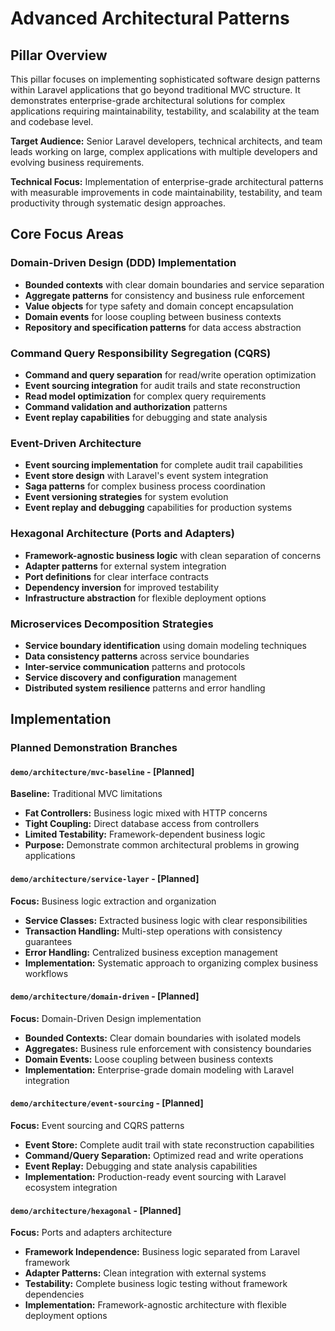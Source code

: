 # Advanced Architectural Patterns

## Pillar Overview

This pillar focuses on implementing sophisticated software design patterns within Laravel applications that go beyond
traditional MVC structure. It demonstrates enterprise-grade architectural solutions for complex applications requiring
maintainability, testability, and scalability at the team and codebase level.

**Target Audience:** Senior Laravel developers, technical architects, and team leads working on large, complex
applications with multiple developers and evolving business requirements.

**Technical Focus:** Implementation of enterprise-grade architectural patterns with measurable improvements in code
maintainability, testability, and team productivity through systematic design approaches.

## Core Focus Areas

### Domain-Driven Design (DDD) Implementation

- **Bounded contexts** with clear domain boundaries and service separation
- **Aggregate patterns** for consistency and business rule enforcement
- **Value objects** for type safety and domain concept encapsulation
- **Domain events** for loose coupling between business contexts
- **Repository and specification patterns** for data access abstraction

### Command Query Responsibility Segregation (CQRS)

- **Command and query separation** for read/write operation optimization
- **Event sourcing integration** for audit trails and state reconstruction
- **Read model optimization** for complex query requirements
- **Command validation and authorization** patterns
- **Event replay capabilities** for debugging and state analysis

### Event-Driven Architecture

- **Event sourcing implementation** for complete audit trail capabilities
- **Event store design** with Laravel's event system integration
- **Saga patterns** for complex business process coordination
- **Event versioning strategies** for system evolution
- **Event replay and debugging** capabilities for production systems

### Hexagonal Architecture (Ports and Adapters)

- **Framework-agnostic business logic** with clean separation of concerns
- **Adapter patterns** for external system integration
- **Port definitions** for clear interface contracts
- **Dependency inversion** for improved testability
- **Infrastructure abstraction** for flexible deployment options

### Microservices Decomposition Strategies

- **Service boundary identification** using domain modeling techniques
- **Data consistency patterns** across service boundaries
- **Inter-service communication** patterns and protocols
- **Service discovery and configuration** management
- **Distributed system resilience** patterns and error handling

## Implementation

### Planned Demonstration Branches

#### `demo/architecture/mvc-baseline` - [Planned]

**Baseline:** Traditional MVC limitations

- **Fat Controllers:** Business logic mixed with HTTP concerns
- **Tight Coupling:** Direct database access from controllers
- **Limited Testability:** Framework-dependent business logic
- **Purpose:** Demonstrate common architectural problems in growing applications

#### `demo/architecture/service-layer` - [Planned]

**Focus:** Business logic extraction and organization

- **Service Classes:** Extracted business logic with clear responsibilities
- **Transaction Handling:** Multi-step operations with consistency guarantees
- **Error Handling:** Centralized business exception management
- **Implementation:** Systematic approach to organizing complex business workflows

#### `demo/architecture/domain-driven` - [Planned]

**Focus:** Domain-Driven Design implementation

- **Bounded Contexts:** Clear domain boundaries with isolated models
- **Aggregates:** Business rule enforcement with consistency boundaries
- **Domain Events:** Loose coupling between business contexts
- **Implementation:** Enterprise-grade domain modeling with Laravel integration

#### `demo/architecture/event-sourcing` - [Planned]

**Focus:** Event sourcing and CQRS patterns

- **Event Store:** Complete audit trail with state reconstruction capabilities
- **Command/Query Separation:** Optimized read and write operations
- **Event Replay:** Debugging and state analysis capabilities
- **Implementation:** Production-ready event sourcing with Laravel ecosystem integration

#### `demo/architecture/hexagonal` - [Planned]

**Focus:** Ports and adapters architecture

- **Framework Independence:** Business logic separated from Laravel framework
- **Adapter Patterns:** Clean integration with external systems
- **Testability:** Complete business logic testing without framework dependencies
- **Implementation:** Framework-agnostic architecture with flexible deployment options
